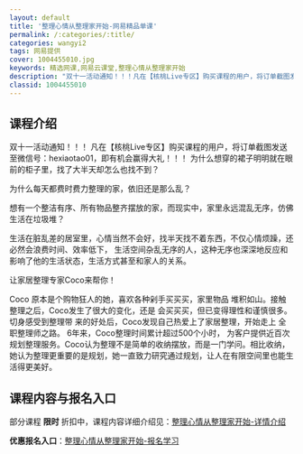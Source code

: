 ```yaml
---
layout: default
title: '整理心情从整理家开始-网易精品单课'
permalink: /:categories/:title/
categories: wangyi2
tags: 网易提供
cover: 1004455010.jpg
keywords: 精选网课,网易云课堂,整理心情从整理家开始
description: "双十一活动通知！！！凡在【核桃Live专区】购买课程的用户，将订单截图发送至微信号：hexiaotao01，即有机会赢得大礼！！！为什么想穿的裙子明明就在眼前的柜子里，找了大半天却怎么也找不"
classid: 1004455010
---
```


## 课程介绍

双十一活动通知！！！
凡在【核桃Live专区】购买课程的用户，将订单截图发送至微信号：hexiaotao01，即有机会赢得大礼！！！
为什么想穿的裙子明明就在眼前的柜子里，找了大半天却怎么也找不到？

为什么每天都费时费力整理的家，依旧还是那么乱？

想有一个整洁有序、所有物品整齐摆放的家，而现实中，家里永远混乱无序，仿佛生活在垃圾堆？

生活在脏乱差的居室里，心情当然不会好，找半天找不着东西，不仅心情烦躁，还必然会浪费时间、效率低下，
生活空间杂乱无序的人，这种无序也深深地反应和影响了他的生活状态，生活方式甚至和家人的关系。

让家居整理专家Coco来帮你！

Coco
原本是个购物狂人的她，喜欢各种剁手买买买，家里物品
堆积如山。接触整理之后，Coco发生了很大的变化，还是
会买买买，但已变得理性和谨慎很多。切身感受到整理带
来的好处后，Coco发现自己热爱上了家居整理，开始走上
全职整理师之路。
6年来，Coco整理时间累计超过500个小时， 为客户提供近百次规划整理服务。Coco认为整理不是简单的收纳摆放，而是一门学问。相比收纳，她认为整理更重要的是规划，她一直致力研究通过规划，让人在有限空间里也能生活得更美好。

## 课程内容与报名入口

部分课程 **限时** 折扣中，课程内容详细介绍见：[整理心情从整理家开始-详情介绍](https://study.163.com/course/introduction/1004455010.htm?share=1&shareId=1025206652&utm_campaign=share&utm_medium=iphoneShare&utm_source=&utm_u=1025206652)

**优惠报名入口**：[整理心情从整理家开始-报名学习](https://study.163.com/course/introduction/1004455010.htm?share=1&shareId=1025206652&utm_campaign=share&utm_medium=iphoneShare&utm_source=&utm_u=1025206652)

